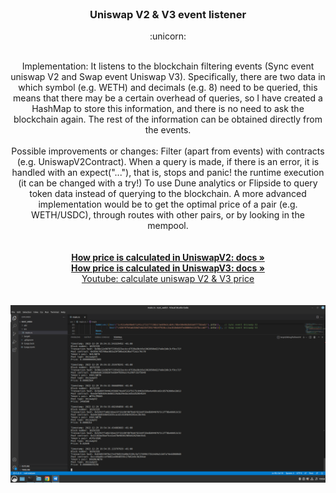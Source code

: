 <!-- PROJECT LOGO -->
<br />
<div align="center">

  <h3 align="center">Uniswap V2 & V3 event listener</h3> :unicorn:

  <p align="center"> <br />
    Implementation: It listens to the blockchain filtering events (Sync event uniswap V2 and Swap event Uniswap V3). Specifically, there are two data in which symbol (e.g. WETH) and decimals (e.g. 8) need to be queried, this means that there may be a certain overhead of queries, so I have created a HashMap to store this information, and there is no need to ask the blockchain again. The rest of the information can be obtained directly from the events.
    <br /> <br />
    Possible improvements or changes: Filter (apart from events) with contracts (e.g. UniswapV2Contract). When a query is made, if there is an error, it is handled with an expect("..."), that is, stops and panic! the runtime execution (it can be changed with a try!) To use Dune analytics or Flipside to query token data instead of querying to the blockchain. A more advanced implementation would be to get the optimal price of a pair (e.g. WETH/USDC), through routes with other pairs, or by looking in the mempool.
    <br />
    <br />
    <br />
    <a href="https://docs.uniswap.org/sdk/v2/guides/pricing"><strong>How price is calculated in UniswapV2: docs »</strong></a>
    <br />
    <a href="https://docs.uniswap.org/sdk/v3/guides/fetching-prices"><strong>How price is calculated in UniswapV3: docs »</strong></a>
    <br />
    <a href="https://www.youtube.com/watch?v=hKhdQl126Ys">Youtube: calculate uniswap V2 & V3 price</a>
    <br />
    <br />
    <br />
  <a href="https://github.com/banegil/uni_V2_V3_rust">
    <img src="image.png" alt="Test">
  </a>
  </p>
</div>

